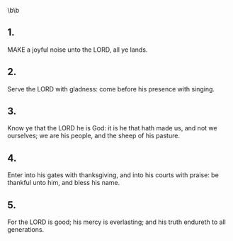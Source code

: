 \b\b
## 1.
MAKE a joyful noise unto the LORD, all ye lands.
## 2.
Serve the LORD with gladness: come before his presence with singing.
## 3.
Know ye that the LORD he is God: it is he that hath made us, and not we ourselves; we are his people, and the sheep of his pasture.
## 4.
Enter into his gates with thanksgiving, and into his courts with praise: be thankful unto him, and bless his name.
## 5.
For the LORD is good; his mercy is everlasting; and his truth endureth to all generations.
